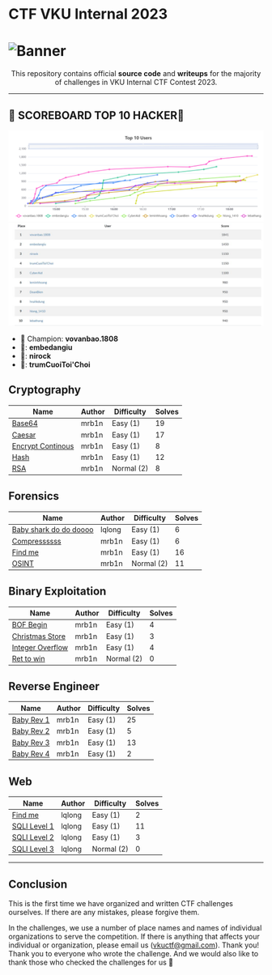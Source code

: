 # CTF VKU Internal 2023

# ![Banner][Banner]

<div align="center">

This repository contains official **source code** and **writeups** for the majority of challenges in VKU Internal CTF Contest 2023.

---

<div align="left">

## 👑 SCOREBOARD TOP 10 HACKER👑
![top10](image/top10.jpg)
![Alt text](image/scoreboard.jpg)

- 👑 Champion: **vovanbao.1808**
- 🥇: **embedangiu**
- 🥈: **nirock**
- 🥉: **trumCuoiToi'Choi**

</div>

</div>


## Cryptography

| Name                                                       | Author           | Difficulty | Solves |
| ---------------------------------------------------------- | ---------------- | ---------- | ------ |
| [Base64](Cryptography/base64/)                             | mrb1n            | Easy (1)   | 19     |
| [Caesar](Cryptography/caesar/)                             | mrb1n            | Easy (1)   | 17     |
| [Encrypt Continous](Cryptography/encrypt_continuous/)      | mrb1n            | Easy (1)   | 8      |
| [Hash](Cryptography/hash/)                                 | mrb1n            | Easy (1)   | 12     |
| [RSA](Cryptography/RSA/)                                   | mrb1n            | Normal (2) | 8      |

## Forensics

| Name                                                          | Author           | Difficulty | Solves |
| ------------------------------------------------------------- | ---------------- | ---------- | ------ |
| [Baby shark do do doooo](Forensics/baby_shark_do_do_doooooo/) | lqlong           | Easy (1)   | 6      |
| [Compressssss](Forensics/compresssss/)                        | mrb1n            | Easy (1)   | 6      |
| [Find me](Forensics/find_me/)                                 | mrb1n            | Easy (1)   | 16     |
| [OSINT](Forensics/osint/)                                     | mrb1n            | Normal (2) | 11     |

## Binary Exploitation

| Name                                                       | Author           | Difficulty | Solves |
| ---------------------------------------------------------- | ---------------- | ---------- | ------ |
| [BOF Begin](PWN/bof-begin/)                                | mrb1n            | Easy (1)   | 4      |
| [Christmas Store](PWN/christmas-store/)                    | mrb1n            | Easy (1)   | 3      |
| [Integer Overflow](PWN/integer-overflow/)                  | mrb1n            | Easy (1)   | 4      |
| [Ret to win](PWN/ret2win/)                                 | mrb1n            | Normal (2) | 0      |

## Reverse Engineer

| Name                                                       | Author           | Difficulty | Solves |
| ---------------------------------------------------------- | ---------------- | ---------- | ------ |
| [Baby Rev 1](RE/baby-rev-1/)                               | mrb1n            | Easy (1)   | 25     |
| [Baby Rev 2](RE/baby-rev-2/)                               | mrb1n            | Easy (1)   | 5      |
| [Baby Rev 3](RE/baby-rev-3/)                               | mrb1n            | Easy (1)   | 13     |
| [Baby Rev 4](RE/baby-rev-4/)                               | mrb1n            | Easy (1)   | 2      |

## Web

| Name                                                       | Author           | Difficulty | Solves |
| ---------------------------------------------------------- | ---------------- | ---------- | ------ |
| [Find me](Web/FIND_ME/)                                    | lqlong           | Easy (1)   | 2      |
| [SQLI Level 1](Web/SQLI_LEVEL_1/)                          | lqlong           | Easy (1)   | 11     |
| [SQLI Level 2](Web/SQLI_LEVEL_2/)                          | lqlong           | Easy (1)   | 3      |
| [SQLI Level 3](Web/SQLI_LEVEL_3/)                          | lqlong           | Normal (2) | 0      |

---

## Conclusion

This is the first time we have organized and written CTF challenges ourselves. If there are any mistakes, please forgive them.

In the challenges, we use a number of place names and names of individual organizations to serve the competition. If there is anything that affects your individual or organization, please email us (<vkuctf@gmail.com>). Thank you!
Thank you to everyone who wrote the challenge. And we would also like to thank those who checked the challenges for us 🥰

[Banner]: https://files.catbox.moe/vw1zzo.png
